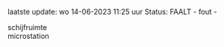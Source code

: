 laatste update: 
wo 14-06-2023 11:25   uur 
Status: FAALT - fout - 
<div class="service R">schijfruimte</div><div class="service R">microstation</div>